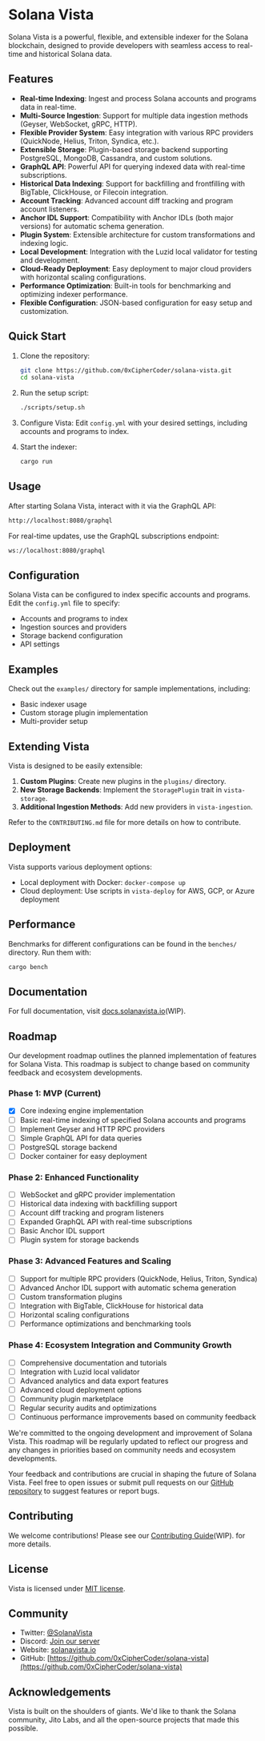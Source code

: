 # Solana Vista

Solana Vista is a powerful, flexible, and extensible indexer for the Solana blockchain, designed to provide developers with seamless access to real-time and historical Solana data.

## Features

- **Real-time Indexing**: Ingest and process Solana accounts and programs data in real-time.
- **Multi-Source Ingestion**: Support for multiple data ingestion methods (Geyser, WebSocket, gRPC, HTTP).
- **Flexible Provider System**: Easy integration with various RPC providers (QuickNode, Helius, Triton, Syndica, etc.).
- **Extensible Storage**: Plugin-based storage backend supporting PostgreSQL, MongoDB, Cassandra, and custom solutions.
- **GraphQL API**: Powerful API for querying indexed data with real-time subscriptions.
- **Historical Data Indexing**: Support for backfilling and frontfilling with BigTable, ClickHouse, or Filecoin integration.
- **Account Tracking**: Advanced account diff tracking and program account listeners.
- **Anchor IDL Support**: Compatibility with Anchor IDLs (both major versions) for automatic schema generation.
- **Plugin System**: Extensible architecture for custom transformations and indexing logic.
- **Local Development**: Integration with the Luzid local validator for testing and development.
- **Cloud-Ready Deployment**: Easy deployment to major cloud providers with horizontal scaling configurations.
- **Performance Optimization**: Built-in tools for benchmarking and optimizing indexer performance.
- **Flexible Configuration**: JSON-based configuration for easy setup and customization.

## Quick Start

1. Clone the repository:

   ```bash
   git clone https://github.com/0xCipherCoder/solana-vista.git
   cd solana-vista
   ```

2. Run the setup script:

   ```bash
   ./scripts/setup.sh
   ```

3. Configure Vista:
   Edit `config.yml` with your desired settings, including accounts and programs to index.

4. Start the indexer:

   ```bash
   cargo run
   ```

## Usage

After starting Solana Vista, interact with it via the GraphQL API:

```bash
http://localhost:8080/graphql
```

For real-time updates, use the GraphQL subscriptions endpoint:

```bash
ws://localhost:8080/graphql
```

## Configuration

Solana Vista can be configured to index specific accounts and programs. Edit the `config.yml` file to specify:

- Accounts and programs to index
- Ingestion sources and providers
- Storage backend configuration
- API settings

## Examples

Check out the `examples/` directory for sample implementations, including:

- Basic indexer usage
- Custom storage plugin implementation
- Multi-provider setup

## Extending Vista

Vista is designed to be easily extensible:

1. **Custom Plugins**: Create new plugins in the `plugins/` directory.
2. **New Storage Backends**: Implement the `StoragePlugin` trait in `vista-storage`.
3. **Additional Ingestion Methods**: Add new providers in `vista-ingestion`.

Refer to the `CONTRIBUTING.md` file for more details on how to contribute.

## Deployment

Vista supports various deployment options:

- Local deployment with Docker: `docker-compose up`
- Cloud deployment: Use scripts in `vista-deploy` for AWS, GCP, or Azure deployment

## Performance

Benchmarks for different configurations can be found in the `benches/` directory. Run them with:

```bash
cargo bench
```

## Documentation

For full documentation, visit [docs.solanavista.io](https://docs.solanavista.io)(WIP).

## Roadmap

Our development roadmap outlines the planned implementation of features for Solana Vista. This roadmap is subject to change based on community feedback and ecosystem developments.

### Phase 1: MVP (Current)

- [x] Core indexing engine implementation
- [ ] Basic real-time indexing of specified Solana accounts and programs
- [ ] Implement Geyser and HTTP RPC providers
- [ ] Simple GraphQL API for data queries
- [ ] PostgreSQL storage backend
- [ ] Docker container for easy deployment

### Phase 2: Enhanced Functionality

- [ ] WebSocket and gRPC provider implementation
- [ ] Historical data indexing with backfilling support
- [ ] Account diff tracking and program listeners
- [ ] Expanded GraphQL API with real-time subscriptions
- [ ] Basic Anchor IDL support
- [ ] Plugin system for storage backends

### Phase 3: Advanced Features and Scaling

- [ ] Support for multiple RPC providers (QuickNode, Helius, Triton, Syndica)
- [ ] Advanced Anchor IDL support with automatic schema generation
- [ ] Custom transformation plugins
- [ ] Integration with BigTable, ClickHouse for historical data
- [ ] Horizontal scaling configurations
- [ ] Performance optimizations and benchmarking tools

### Phase 4: Ecosystem Integration and Community Growth

- [ ] Comprehensive documentation and tutorials
- [ ] Integration with Luzid local validator
- [ ] Advanced analytics and data export features
- [ ] Advanced cloud deployment options
- [ ] Community plugin marketplace
- [ ] Regular security audits and optimizations
- [ ] Continuous performance improvements based on community feedback

We're committed to the ongoing development and improvement of Solana Vista. This roadmap will be regularly updated to reflect our progress and any changes in priorities based on community needs and ecosystem developments.

Your feedback and contributions are crucial in shaping the future of Solana Vista. Feel free to open issues or submit pull requests on our [GitHub repository](https://github.com/0xCipherCoder/solana-vista) to suggest features or report bugs.

## Contributing

We welcome contributions! Please see our [Contributing Guide](CONTRIBUTING.md)(WIP). for more details.

## License

Vista is licensed under [MIT license](LICENSE-MIT).

## Community

- Twitter: [@SolanaVista](https://twitter.com/SolanaVista)
- Discord: [Join our server](https://discord.gg/solanavista)
- Website: [solanavista.io](https://solanavista.io)
- GitHub: [https://github.com/0xCipherCoder/solana-vista](https://github.com/0xCipherCoder/solana-vista)

## Acknowledgements

Vista is built on the shoulders of giants. We'd like to thank the Solana community, Jito Labs, and all the open-source projects that made this possible.
